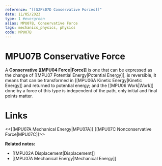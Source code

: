 ```yaml
---
reference: "[[SZPs07D Conservative Forces]]"
date: 11/05/2023
type: 1 #evergreen
alias: MPU07B, Conservative Force
tags: mechanics_physics, physics
code: MPU07B
---
```

# MPU07B Conservative Force

A **Conservative [[MPU04 Force|Force]]** is one that can be expressed as the change of [[MPU07 Potential Energy|Potential Energy]], is reversible, it means that can be transformed in [[MPU06A Kinetic Energy|Kinetic Energy]] and returned to potential energy; and the [[MPU06 Work|Work]] done by a force of this type is independent of the path, only initial and final points matter.

# Links
<<[[MPU07A Mechanical Energy|MPU07A]]|[[MPU07C Nonconservative Force|MPU07C]]>>

**Related notes:**
- [[MPU02A Displacement|Displacement]]
- [[MPU07A Mechanical Energy|Mechanical Energy]]